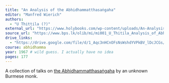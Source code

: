 ```yaml
---
title: "An Analysis of the Abhidhammatthasaṅgaha"
editor: "Manfred Wierich"
authors:
  - "U Thittila (?)"
external_url: "https://www.holybooks.com/wp-content/uploads/An-Analysis-of-the-Abhidhammatthasaogaha.pdf"
source_url: "https://www.bps.lk/olib/mi/mi001_U_Thitila_Analysis_of_Abhidhammatthasangaha.pdf"
drive_links:
  - "https://drive.google.com/file/d/1_Aqc3nHCnOFsNsWshdYVPkBV_lDcJCGs/view?usp=drivesdk"
course: abhidhamma
year: 1967 # wild guess. I actually have no idea
pages: 177
---
```


A collection of talks on [the Abhidhammatthasaṅgaha](/content/canon/abhidhammatthasangaha) by an unknown Burmese monk.

